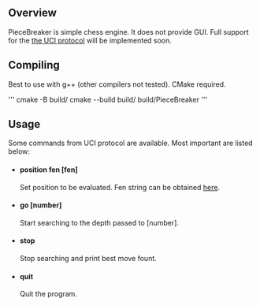 ## Overview

PieceBreaker is simple chess engine. It does not provide GUI. Full support for the [the UCI protocol](https://www.shredderchess.com/download/div/uci.zip) will be implemented soon.


## Compiling
Best to use with g++ (other compilers not tested). CMake required.

'''
    cmake -B build/
    cmake --build build/
    build/PieceBreaker
'''

## Usage
Some commands from UCI protocol are available. Most important are listed below:

  * #### position fen [fen]
    Set position to be evaluated. Fen string can be obtained [here](https://lichess.org/editor).

  * #### go [number]
    Start searching to the depth passed to [number].

  * #### stop
    Stop searching and print best move fount.

  * #### quit
    Quit the program.